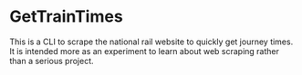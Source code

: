 # GetTrainTimes

This is a CLI to scrape the national rail website to quickly get journey
times. It is intended more as an experiment to learn about web scraping
rather than a serious project.




